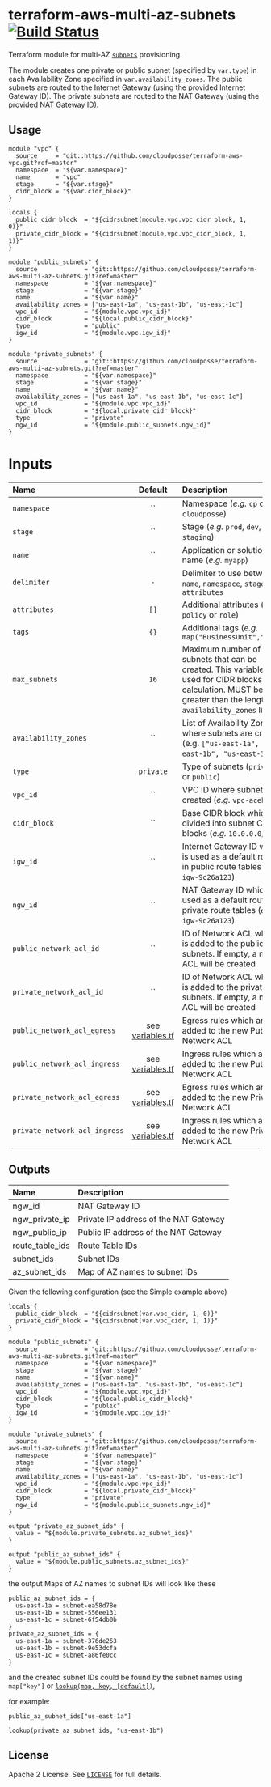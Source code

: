 # terraform-aws-multi-az-subnets [![Build Status](https://travis-ci.org/cloudposse/terraform-aws-multi-az-subnets.svg)](https://travis-ci.org/cloudposse/terraform-aws-multi-az-subnets)

Terraform module for multi-AZ [`subnets`](http://docs.aws.amazon.com/AmazonVPC/latest/UserGuide/VPC_Subnets.html) provisioning.

The module creates one private or public subnet (specified by `var.type`) in each Availability Zone specified in `var.availability_zones`.
The public subnets are routed to the Internet Gateway (using the provided Internet Gateway ID).
The private subnets are routed to the NAT Gateway (using the provided NAT Gateway ID).


## Usage

```hcl
module "vpc" {
  source     = "git::https://github.com/cloudposse/terraform-aws-vpc.git?ref=master"
  namespace  = "${var.namespace}"
  name       = "vpc"
  stage      = "${var.stage}"
  cidr_block = "${var.cidr_block}"
}

locals {
  public_cidr_block  = "${cidrsubnet(module.vpc.vpc_cidr_block, 1, 0)}"
  private_cidr_block = "${cidrsubnet(module.vpc.vpc_cidr_block, 1, 1)}"
}

module "public_subnets" {
  source             = "git::https://github.com/cloudposse/terraform-aws-multi-az-subnets.git?ref=master"
  namespace          = "${var.namespace}"
  stage              = "${var.stage}"
  name               = "${var.name}"
  availability_zones = ["us-east-1a", "us-east-1b", "us-east-1c"]
  vpc_id             = "${module.vpc.vpc_id}"
  cidr_block         = "${local.public_cidr_block}"
  type               = "public"
  igw_id             = "${module.vpc.igw_id}"
}

module "private_subnets" {
  source             = "git::https://github.com/cloudposse/terraform-aws-multi-az-subnets.git?ref=master"
  namespace          = "${var.namespace}"
  stage              = "${var.stage}"
  name               = "${var.name}"
  availability_zones = ["us-east-1a", "us-east-1b", "us-east-1c"]
  vpc_id             = "${module.vpc.vpc_id}"
  cidr_block         = "${local.private_cidr_block}"
  type               = "private"
  ngw_id             = "${module.public_subnets.ngw_id}"
}
```


# Inputs

| Name                          | Default               | Description                                                                                                                                                                               | Required |
|:------------------------------|:---------------------:|:------------------------------------------------------------------------------------------------------------------------------------------------------------------------------------------|:--------:|
| `namespace`                   | ``                    | Namespace (_e.g._ `cp` or `cloudposse`)                                                                                                                                                   |   Yes    |
| `stage`                       | ``                    | Stage (_e.g._ `prod`, `dev`, `staging`)                                                                                                                                                   |   Yes    |
| `name`                        | ``                    | Application or solution name (_e.g._ `myapp`)                                                                                                                                             |   Yes    |
| `delimiter`                   | `-`                   | Delimiter to use between `name`, `namespace`, `stage`, `attributes`                                                                                                                       |    No    |
| `attributes`                  | `[]`                  | Additional attributes (_e.g._ `policy` or `role`)                                                                                                                                         |    No    |
| `tags`                        | `{}`                  | Additional tags  (_e.g._ `map("BusinessUnit","XYZ")`                                                                                                                                      |    No    |
| `max_subnets`                 | `16`                  | Maximum number of subnets that can be created. This variable is used for CIDR blocks calculation. MUST be greater than the length of `availability_zones` list                            |   Yes    |
| `availability_zones`          | ``                    | List of Availability Zones where subnets are created (e.g. `["us-east-1a", "us-east-1b", "us-east-1c"]`)                                                                                  |   Yes    |
| `type`                        | `private`             | Type of subnets (`private` or `public`)                                                                                                                                                   |    No    |
| `vpc_id`                      | ``                    | VPC ID where subnets are created (_e.g._ `vpc-aceb2723`)                                                                                                                                  |   Yes    |
| `cidr_block`                  | ``                    | Base CIDR block which is divided into subnet CIDR blocks (_e.g._ `10.0.0.0/24`)                                                                                                           |    No    |
| `igw_id`                      | ``                    | Internet Gateway ID which is used as a default route in public route tables (_e.g._ `igw-9c26a123`)                                                                                       |   Yes    |
| `ngw_id`                      | ``                    | NAT Gateway ID which is used as a default route in private route tables (_e.g._ `igw-9c26a123`)                                                                                           |   Yes    |
| `public_network_acl_id`       | ``                    | ID of Network ACL which is added to the public subnets. If empty, a new ACL will be created                                                                                               |    No    |
| `private_network_acl_id`      | ``                    | ID of Network ACL which is added to the private subnets. If empty, a new ACL will be created                                                                                              |    No    |
| `public_network_acl_egress`   | see [variables.tf](https://github.com/cloudposse/terraform-aws-multi-az-subnets/blob/master/variables.tf)    | Egress rules which are added to the new Public Network ACL                                         |    No    |
| `public_network_acl_ingress`  | see [variables.tf](https://github.com/cloudposse/terraform-aws-multi-az-subnets/blob/master/variables.tf)    | Ingress rules which are added to the new Public Network ACL                                        |    No    |
| `private_network_acl_egress`  | see [variables.tf](https://github.com/cloudposse/terraform-aws-multi-az-subnets/blob/master/variables.tf)    | Egress rules which are added to the new Private Network ACL                                        |    No    |
| `private_network_acl_ingress` | see [variables.tf](https://github.com/cloudposse/terraform-aws-multi-az-subnets/blob/master/variables.tf)    | Ingress rules which are added to the new Private Network ACL                                       |    No    |


## Outputs

| Name                      | Description                                  |
|:--------------------------|:---------------------------------------------|
| ngw_id                    | NAT Gateway ID                               |
| ngw_private_ip            | Private IP address of the NAT Gateway        |
| ngw_public_ip             | Public IP address of the NAT Gateway         |
| route_table_ids           | Route Table IDs                              |
| subnet_ids                | Subnet IDs                                   |
| az_subnet_ids             | Map of AZ names to subnet IDs                |


Given the following configuration (see the Simple example above)

```hcl
locals {
  public_cidr_block  = "${cidrsubnet(var.vpc_cidr, 1, 0)}"
  private_cidr_block = "${cidrsubnet(var.vpc_cidr, 1, 1)}"
}

module "public_subnets" {
  source             = "git::https://github.com/cloudposse/terraform-aws-multi-az-subnets.git?ref=master"
  namespace          = "${var.namespace}"
  stage              = "${var.stage}"
  name               = "${var.name}"
  availability_zones = ["us-east-1a", "us-east-1b", "us-east-1c"]
  vpc_id             = "${module.vpc.vpc_id}"
  cidr_block         = "${local.public_cidr_block}"
  type               = "public"
  igw_id             = "${module.vpc.igw_id}"
}

module "private_subnets" {
  source             = "git::https://github.com/cloudposse/terraform-aws-multi-az-subnets.git?ref=master"
  namespace          = "${var.namespace}"
  stage              = "${var.stage}"
  name               = "${var.name}"
  availability_zones = ["us-east-1a", "us-east-1b", "us-east-1c"]
  vpc_id             = "${module.vpc.vpc_id}"
  cidr_block         = "${local.private_cidr_block}"
  type               = "private"
  ngw_id             = "${module.public_subnets.ngw_id}"
}

output "private_az_subnet_ids" {
  value = "${module.private_subnets.az_subnet_ids}"
}

output "public_az_subnet_ids" {
  value = "${module.public_subnets.az_subnet_ids}"
}
```

the output Maps of AZ names to subnet IDs will look like these

```hcl
public_az_subnet_ids = {
  us-east-1a = subnet-ea58d78e
  us-east-1b = subnet-556ee131
  us-east-1c = subnet-6f54db0b
}
private_az_subnet_ids = {
  us-east-1a = subnet-376de253
  us-east-1b = subnet-9e53dcfa
  us-east-1c = subnet-a86fe0cc
}
```

and the created subnet IDs could be found by the subnet names using `map["key"]` or [`lookup(map, key, [default])`](https://www.terraform.io/docs/configuration/interpolation.html#lookup-map-key-default-),

for example:

`public_az_subnet_ids["us-east-1a"]`

`lookup(private_az_subnet_ids, "us-east-1b")`


## License

Apache 2 License. See [`LICENSE`](LICENSE) for full details.
